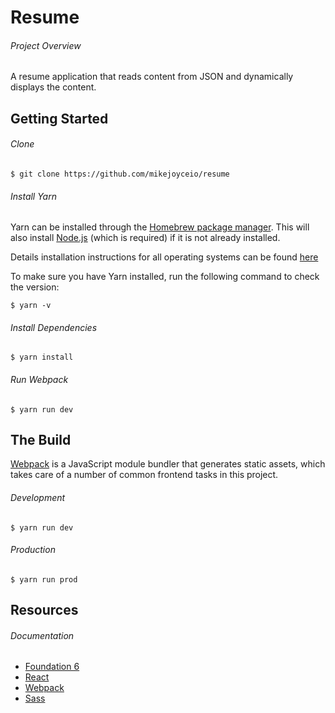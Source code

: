 # Resume

###### Project Overview

A resume application that reads content from JSON and dynamically displays the content.

## Getting Started

###### Clone

```
$ git clone https://github.com/mikejoyceio/resume
```

###### Install Yarn

Yarn can be installed through the [Homebrew package manager](https://brew.sh/). This will also install [Node.js](https://nodejs.org/) (which is required) if it is not already installed.

Details installation instructions for all operating systems can be found [here](https://yarnpkg.com/en/docs/install)

To make sure you have Yarn installed, run the following command to check the version:

```
$ yarn -v
```

###### Install Dependencies

```
$ yarn install 
```

###### Run Webpack

```
$ yarn run dev
```

## The Build

[Webpack](https://webpack.js.org/) is a JavaScript module bundler that generates static assets, which takes care of a number of common frontend tasks in this project.

###### Development

```
$ yarn run dev
```

###### Production 

```
$ yarn run prod
```

## Resources

###### Documentation

- [Foundation 6](https://foundation.zurb.com/sites/docs/)
- [React](https://reactjs.org/docs/getting-started.html)
- [Webpack](https://webpack.js.org/concepts/)
- [Sass](https://sass-lang.com/guide)

